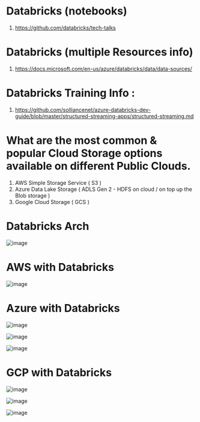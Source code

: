 # Databricks (notebooks)
1. https://github.com/databricks/tech-talks

# Databricks (multiple Resources info)
1. https://docs.microsoft.com/en-us/azure/databricks/data/data-sources/


# Databricks Training Info :
1. https://github.com/solliancenet/azure-databricks-dev-guide/blob/master/structured-streaming-apps/structured-streaming.md


# What are the most common & popular Cloud Storage options available on different Public Clouds.
1. AWS Simple Storage Service ( S3 )
2. Azure Data Lake Storage ( ADLS Gen 2 - HDFS on cloud / on top up the Blob storage )
3. Google Cloud Storage ( GCS )


# Databricks Arch 

![image](https://user-images.githubusercontent.com/5849522/141686809-16408c66-1981-47d8-ab92-32d3b8ecec7c.png)


# AWS with Databricks 

![image](https://user-images.githubusercontent.com/5849522/141686606-692daef5-6448-4016-bda5-b34bff5871dd.png)


# Azure with Databricks

![image](https://user-images.githubusercontent.com/5849522/141686632-8dc089f2-7cee-4521-9e82-a3a004552cb4.png)

![image](https://user-images.githubusercontent.com/5849522/141686654-d3878f08-19b8-4e23-8139-7d79eab561f1.png)

![image](https://user-images.githubusercontent.com/5849522/141686996-b42df071-ff88-4b0b-a366-683be14bf701.png)



# GCP with Databricks 

![image](https://user-images.githubusercontent.com/5849522/141686680-294ce6a9-4155-422b-8992-928e8b99cc17.png)

![image](https://user-images.githubusercontent.com/5849522/141686774-33988ec0-fc72-41e2-85e5-b0babea4779c.png)

![image](https://user-images.githubusercontent.com/5849522/141686903-14c2ba48-3b2b-40f0-a827-6587a625aeb4.png)





